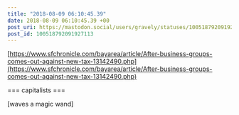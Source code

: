 ```yaml
---
title: "2018-08-09 06:10:45.39"
date: 2018-08-09 06:10:45.39 +00
post_uri: https://mastodon.social/users/gravely/statuses/100518792091927113
post_id: 100518792091927113
---
```

[https://www.sfchronicle.com/bayarea/article/After-business-groups-comes-out-against-new-tax-13142490.php](https://www.sfchronicle.com/bayarea/article/After-business-groups-comes-out-against-new-tax-13142490.php)

=== capitalists ===

[waves a magic wand]

~~~ broad employer community ~~~


